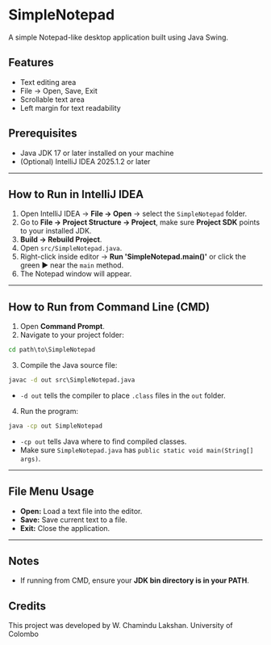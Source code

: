 # SimpleNotepad

A simple Notepad-like desktop application built using Java Swing.

## Features

- Text editing area
- File → Open, Save, Exit
- Scrollable text area
- Left margin for text readability

## Prerequisites

- Java JDK 17 or later installed on your machine
- (Optional) IntelliJ IDEA 2025.1.2 or later

---

## How to Run in IntelliJ IDEA

1. Open IntelliJ IDEA → **File → Open** → select the `SimpleNotepad` folder.  
2. Go to **File → Project Structure → Project**, make sure **Project SDK** points to your installed JDK.  
3. **Build → Rebuild Project**.  
4. Open `src/SimpleNotepad.java`.  
5. Right-click inside editor → **Run 'SimpleNotepad.main()'** or click the green ▶️ near the `main` method.  
6. The Notepad window will appear.

---

## How to Run from Command Line (CMD)

1. Open **Command Prompt**.  
2. Navigate to your project folder:

```cmd
cd path\to\SimpleNotepad
````

3. Compile the Java source file:

```cmd
javac -d out src\SimpleNotepad.java
```

* `-d out` tells the compiler to place `.class` files in the `out` folder.

4. Run the program:

```cmd
java -cp out SimpleNotepad
```

* `-cp out` tells Java where to find compiled classes.
* Make sure `SimpleNotepad.java` has `public static void main(String[] args)`.


---

## File Menu Usage

* **Open:** Load a text file into the editor.
* **Save:** Save current text to a file.
* **Exit:** Close the application.

---

## Notes

* If running from CMD, ensure your **JDK bin directory is in your PATH**.

## Credits 

This project was developed by W. Chamindu Lakshan.
University of Colombo

